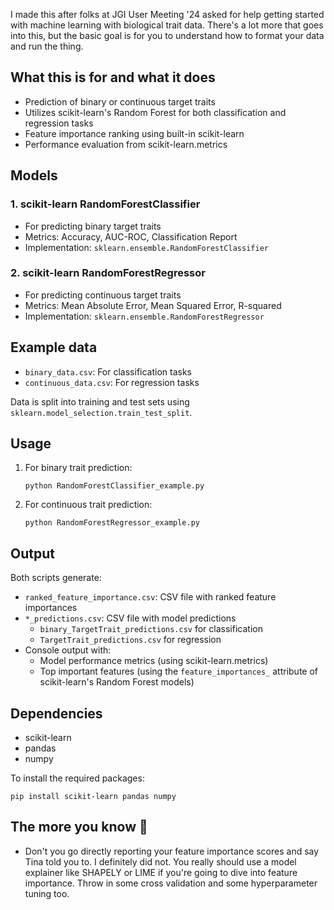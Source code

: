 I made this after folks at JGI User Meeting '24 asked for help getting started with machine learning with biological trait data.
There's a lot more that goes into this, but the basic goal is for you to understand how to format your data and run the thing.

## What this is for and what it does
- Prediction of binary or continuous target traits
- Utilizes scikit-learn's Random Forest for both classification and regression tasks
- Feature importance ranking using built-in scikit-learn
- Performance evaluation from scikit-learn.metrics

## Models

### 1. scikit-learn RandomForestClassifier
- For predicting binary target traits
- Metrics: Accuracy, AUC-ROC, Classification Report
- Implementation: `sklearn.ensemble.RandomForestClassifier`

### 2. scikit-learn RandomForestRegressor
- For predicting continuous target traits
- Metrics: Mean Absolute Error, Mean Squared Error, R-squared
- Implementation: `sklearn.ensemble.RandomForestRegressor`

## Example data

- `binary_data.csv`: For classification tasks
- `continuous_data.csv`: For regression tasks

Data is split into training and test sets using `sklearn.model_selection.train_test_split`.

## Usage

1. For binary trait prediction:
   ```
   python RandomForestClassifier_example.py
   ```

2. For continuous trait prediction:
   ```
   python RandomForestRegressor_example.py
   ```

## Output

Both scripts generate:
- `ranked_feature_importance.csv`: CSV file with ranked feature importances
- `*_predictions.csv`: CSV file with model predictions
  - `binary_TargetTrait_predictions.csv` for classification
  - `TargetTrait_predictions.csv` for regression
- Console output with:
  - Model performance metrics (using scikit-learn.metrics)
  - Top important features (using the `feature_importances_` attribute of scikit-learn's Random Forest models)

## Dependencies

- scikit-learn
- pandas
- numpy

To install the required packages:
```
pip install scikit-learn pandas numpy
```

## The more you know 💫

- Don't you go directly reporting your feature importance scores and say Tina told you to. I definitely did not. You really should use a model explainer like SHAPELY or LIME if you're going to dive into feature importance. Throw in some cross validation and some hyperparameter tuning too.
